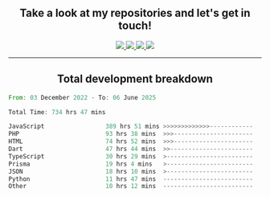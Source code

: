 <h2 align="center">
  Take a look at my repositories and let's get in touch!
</h2>
<p align="center">
  <a href="https://www.instagram.com/rayhanarkan?igsh=MXM3dHhmMTZ3ZWVsaA==">
    <img src="https://img.icons8.com/material-outlined/30/689d6a/instagram.png"/>
  </a>
  <a href="https://www.linkedin.com/in/rayhanarkan/">
    <img src="https://img.icons8.com/material-outlined/30/689d6a/linkedin.png"/>
  </a>
  <a href="">
    <img src="https://img.icons8.com/material-outlined/30/689d6a/geography.png"/>
  </a>
  <a href="mailto:rayhanarkan30@gmail.com">
    <img src="https://img.icons8.com/material-outlined/30/689d6a/email.png"/>
  </a>
</p>

---

<h2 align="center">Total development breakdown</h2>

<p align="center">
<!--START_SECTION:waka-->

```rust
From: 03 December 2022 - To: 06 June 2025

Total Time: 734 hrs 47 mins

JavaScript                 389 hrs 51 mins >>>>>>>>>>>>>------------   53.06 %
PHP                        93 hrs 38 mins  >>>----------------------   12.75 %
HTML                       74 hrs 52 mins  >>>----------------------   10.19 %
Dart                       47 hrs 44 mins  >>-----------------------   06.50 %
TypeScript                 30 hrs 29 mins  >------------------------   04.15 %
Prisma                     19 hrs 4 mins   >------------------------   02.60 %
JSON                       18 hrs 10 mins  >------------------------   02.47 %
Python                     11 hrs 47 mins  -------------------------   01.60 %
Other                      10 hrs 12 mins  -------------------------   01.39 %
```

<!--END_SECTION:waka-->
</p>
